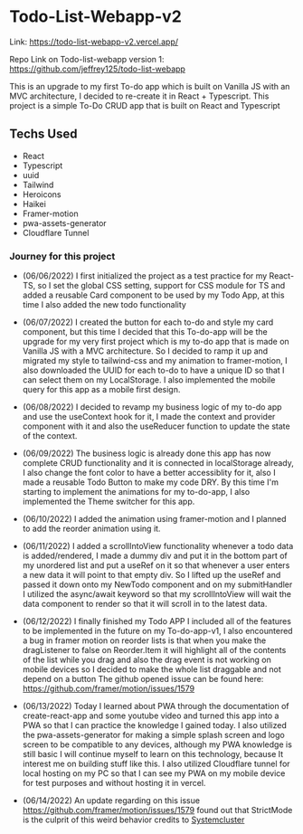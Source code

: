 # Todo-List-Webapp-v2

Link: https://todo-list-webapp-v2.vercel.app/

Repo Link on Todo-list-webapp version 1: https://github.com/jeffrey125/todo-list-webapp

This is an upgrade to my first To-do app which is built on Vanilla JS with an MVC architecture, I decided to re-create it in React + Typescript. This project is a simple To-Do CRUD app that is built on React and Typescript

## Techs Used

- React
- Typescript
- uuid
- Tailwind
- Heroicons
- Haikei
- Framer-motion
- pwa-assets-generator
- Cloudflare Tunnel

### Journey for this project

- (06/06/2022) I first initialized the project as a test practice for my React-TS, so I set the global CSS setting, support for CSS module for TS and added a reusable Card component to be used by my Todo App, at this time I also added the new todo functionality

- (06/07/2022) I created the button for each to-do and style my card component, but this time I decided that this To-do-app will be the upgrade for my very first project which is my to-do app that is made on Vanilla JS with a MVC architecture. So I decided to ramp it up and migrated my style to tailwind-css and my animation to framer-motion, I also downloaded the UUID for each to-do to have a unique ID so that I can select them on my LocalStorage. I also implemented the mobile query for this app as a mobile first design.

- (06/08/2022) I decided to revamp my business logic of my to-do app and use the useContext hook for it, I made the context and provider component with it and also the useReducer function to update the state of the context.

- (06/09/2022) The business logic is already done this app has now complete CRUD functionality and it is connected in localStorage already, I also change the font color to have a better accessiblity for it, also I made a reusable Todo Button to make my code DRY. By this time I'm starting to implement the animations for my to-do-app, I also implemented the Theme switcher for this app.

- (06/10/2022) I added the animation using framer-motion and I planned to add the reorder animation using it.

- (06/11/2022) I added a scrollIntoView functionality whenever a todo data is added/rendered, I made a dummy div and put it in the bottom part of my unordered list and put a useRef on it so that whenever a user enters a new data it will point to that empty div. So I lifted up the useRef and passed it down onto my NewTodo component and on my submitHandler I utilized the async/await keyword so that my scrollIntoView will wait the data component to render so that it will scroll in to the latest data.

- (06/12/2022) I finally finished my Todo APP I included all of the features to be implemented in the future on my To-do-app-v1, I also encountered a bug in framer motion on reorder lists is that when you make the dragListener to false on Reorder.Item it will highlight all of the contents of the list while you drag and also the drag event is not working on mobile devices so I decided to make the whole list draggable and not depend on a button The github opened issue can be found here: https://github.com/framer/motion/issues/1579

- (06/13/2022) Today I learned about PWA through the documentation of create-react-app and some youtube video and turned this app into a PWA so that I can practice the knowledge I gained today. I also utilized the pwa-assets-generator for making a simple splash screen and logo screen to be compatible to any devices, although my PWA knowledge is still basic I will continue myself to learn on this technology, because It interest me on building stuff like this. I also utilized Cloudflare tunnel for local hosting on my PC so that I can see my PWA on my mobile device for test purposes and without hosting it in vercel.

- (06/14/2022) An update regarding on this issue https://github.com/framer/motion/issues/1579 found out that StrictMode is the culprit of this weird behavior credits to [Systemcluster](https://github.com/framer/motion/issues/1518#issuecomment-1135927013)
